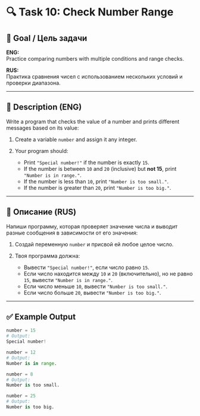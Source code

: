 
# 🔍 Task 10: Check Number Range

## 🎯 Goal / Цель задачи

**ENG:**  
Practice comparing numbers with multiple conditions and range checks.

**RUS:**  
Практика сравнения чисел с использованием нескольких условий и проверки диапазона.

---

## 📌 Description (ENG)

Write a program that checks the value of a number and prints different messages based on its value:

1. Create a variable `number` and assign it any integer.

2. Your program should:
   - Print `"Special number!"` if the number is exactly `15`.
   - If the number is between `10` and `20` (inclusive) but **not 15**, print `"Number is in range."`.
   - If the number is less than `10`, print `"Number is too small."`.
   - If the number is greater than `20`, print `"Number is too big."`.

---

## 📌 Описание (RUS)

Напиши программу, которая проверяет значение числа и выводит разные сообщения в зависимости от его значения:

1. Создай переменную `number` и присвой ей любое целое число.

2. Твоя программа должна:
   - Вывести `"Special number!"`, если число равно `15`.
   - Если число находится между `10` и `20` (включительно), но не равно `15`, вывести `"Number is in range."`.
   - Если число меньше `10`, вывести `"Number is too small."`.
   - Если число больше `20`, вывести `"Number is too big."`.

---

## ✅ Example Output

```python
number = 15
# Output:
Special number!
```

```python
number = 12
# Output:
Number is in range.
```

```python
number = 8
# Output:
Number is too small.
```

```python
number = 25
# Output:
Number is too big.
```
